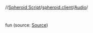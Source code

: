 //[Spheroid Script](../../index.md)/[spheroid.client](../index.md)/[Audio](index.md)/[<init>](-init-.md)



# <init>  
 
fun [<init>](-init-.md)(source: [Source](../../spheroid/-source/index.md))  



